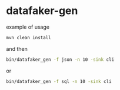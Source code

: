 # datafaker-gen

example of usage
```java
mvn clean install
```
and then
```bash
bin/datafaker_gen -f json -n 10 -sink cli
```
or
```bash
bin/datafaker_gen -f sql -n 10 -sink cli
```
